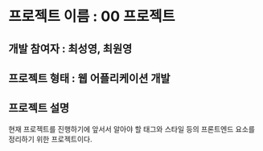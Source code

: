 # 프로젝트 이름 : 00 프로젝트
## 개발 참여자 : 최성영, 최원영
## 프로젝트 형태 : 웹 어플리케이션 개발
## 프로젝트 설명
현재 프로젝트를 진행하기에 앞서서 알아야 할 태그와 스타일 등의 프론트엔드 요소를 정리하기 위한 프로젝트이다.
